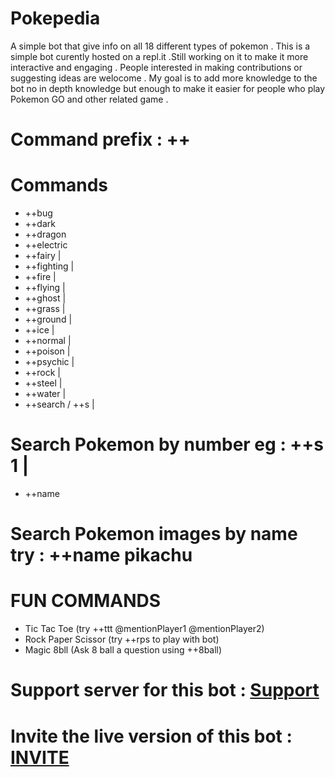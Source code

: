 # Pokepedia
A simple bot that give info on all 18 different types of pokemon . This is a simple bot curently hosted on a repl.it .Still working on it to make it more interactive and engaging . People interested in making contributions or suggesting ideas are welocome . My goal is to add more knowledge to the bot no in depth knowledge but enough to make it easier for people who play Pokemon GO and other related game .

# Command prefix : ++

# Commands

* ++bug 
* ++dark  
* ++dragon 
* ++electric 
* ++fairy |
* ++fighting |
* ++fire |
* ++flying |
* ++ghost |
* ++grass |
* ++ground |
* ++ice |
* ++normal |
* ++poison |
* ++psychic |
* ++rock |
* ++steel |
* ++water |
* ++search / ++s |
# Search Pokemon by number eg : ++s 1 |
* ++name  
# Search Pokemon images by name try : ++name pikachu

# FUN COMMANDS
* Tic Tac Toe (try ++ttt @mentionPlayer1 @mentionPlayer2)
* Rock Paper Scissor (try ++rps to play with bot) 
* Magic 8bll (Ask 8 ball a question using ++8ball<question>)

# Support server for this bot : [Support](https://discord.gg/pbRtbJX5Sf)

# Invite the live version of this bot : [INVITE](bit.ly/invite_pokepedia)
